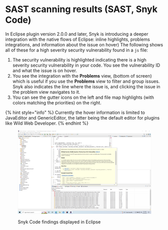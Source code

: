 # SAST scanning results (SAST, Snyk Code)

In Eclipse plugin version 2.0.0 and later, Snyk is introducing a deeper integration with the native flows of Eclipse: inline highlights, problems integrations, and information about the issue on hover) The following shows all of these for a high severity security vulnerability found in a `js` file:

1. The security vulnerability is highlighted indicating there is a high severity security vulnerability in your code. You see the vulnerability ID and what the issue is on hover.
2. You see the integration with the **Problems** view, (bottom of screen) which is useful if you use the **Problems** view to filter and group issues. Snyk also indicates the line where the issue is, and clicking the issue in the problem view navigates to it.
3. You can see the gutter icons on the left and file map highlights (with colors matching the priorities) on the right.

{% hint style="info" %}
Currently the hover information is limited to JavaEditor and GenericEditor, the latter being the default editor for plugins like Wild Web Developer.
{% endhint %}

<figure><img src="../../../.gitbook/assets/image (122) (1) (1) (1) (1) (1) (1) (1) (1) (1) (1) (1) (1) (1) (1) (1) (1) (1) (1) (1) (1) (1) (1) (1) (1) (1) (1) (1).png" alt=""><figcaption><p>Snyk Code findings displayed in Eclipse</p></figcaption></figure>
